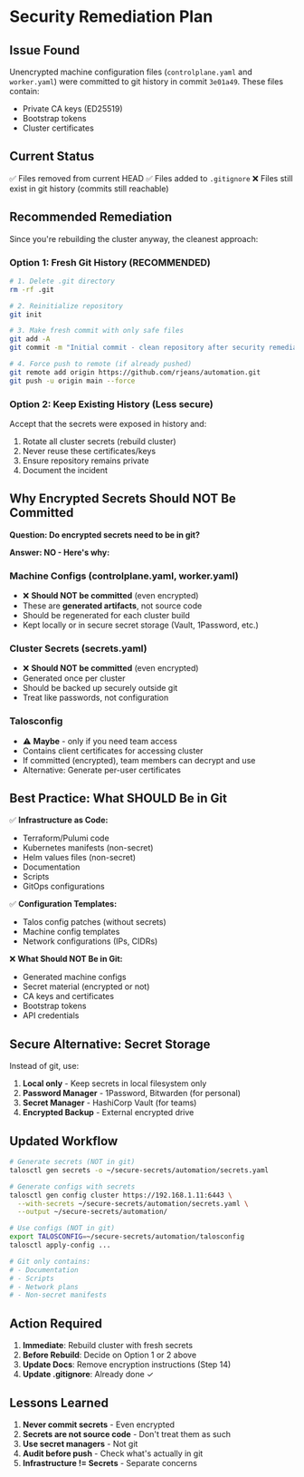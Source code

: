 # Security Remediation Plan

## Issue Found
Unencrypted machine configuration files (`controlplane.yaml` and `worker.yaml`) were committed to git history in commit `3e01a49`. These files contain:
- Private CA keys (ED25519)
- Bootstrap tokens
- Cluster certificates

## Current Status
✅ Files removed from current HEAD
✅ Files added to `.gitignore`
❌ Files still exist in git history (commits still reachable)

## Recommended Remediation

Since you're rebuilding the cluster anyway, the cleanest approach:

### Option 1: Fresh Git History (RECOMMENDED)
```bash
# 1. Delete .git directory
rm -rf .git

# 2. Reinitialize repository
git init

# 3. Make fresh commit with only safe files
git add -A
git commit -m "Initial commit - clean repository after security remediation"

# 4. Force push to remote (if already pushed)
git remote add origin https://github.com/rjeans/automation.git
git push -u origin main --force
```

### Option 2: Keep Existing History (Less secure)
Accept that the secrets were exposed in history and:
1. Rotate all cluster secrets (rebuild cluster)
2. Never reuse these certificates/keys
3. Ensure repository remains private
4. Document the incident

## Why Encrypted Secrets Should NOT Be Committed

**Question: Do encrypted secrets need to be in git?**

**Answer: NO - Here's why:**

### Machine Configs (controlplane.yaml, worker.yaml)
- ❌ **Should NOT be committed** (even encrypted)
- These are **generated artifacts**, not source code
- Should be regenerated for each cluster build
- Kept locally or in secure secret storage (Vault, 1Password, etc.)

### Cluster Secrets (secrets.yaml)
- ❌ **Should NOT be committed** (even encrypted)
- Generated once per cluster
- Should be backed up securely outside git
- Treat like passwords, not configuration

### Talosconfig
- ⚠️ **Maybe** - only if you need team access
- Contains client certificates for accessing cluster
- If committed (encrypted), team members can decrypt and use
- Alternative: Generate per-user certificates

## Best Practice: What SHOULD Be in Git

✅ **Infrastructure as Code:**
- Terraform/Pulumi code
- Kubernetes manifests (non-secret)
- Helm values files (non-secret)
- Documentation
- Scripts
- GitOps configurations

✅ **Configuration Templates:**
- Talos config patches (without secrets)
- Machine config templates
- Network configurations (IPs, CIDRs)

❌ **What Should NOT Be in Git:**
- Generated machine configs
- Secret material (encrypted or not)
- CA keys and certificates
- Bootstrap tokens
- API credentials

## Secure Alternative: Secret Storage

Instead of git, use:
1. **Local only** - Keep secrets in local filesystem only
2. **Password Manager** - 1Password, Bitwarden (for personal)
3. **Secret Manager** - HashiCorp Vault (for teams)
4. **Encrypted Backup** - External encrypted drive

## Updated Workflow

```bash
# Generate secrets (NOT in git)
talosctl gen secrets -o ~/secure-secrets/automation/secrets.yaml

# Generate configs with secrets
talosctl gen config cluster https://192.168.1.11:6443 \
  --with-secrets ~/secure-secrets/automation/secrets.yaml \
  --output ~/secure-secrets/automation/

# Use configs (NOT in git)
export TALOSCONFIG=~/secure-secrets/automation/talosconfig
talosctl apply-config ...

# Git only contains:
# - Documentation
# - Scripts
# - Network plans
# - Non-secret manifests
```

## Action Required

1. **Immediate**: Rebuild cluster with fresh secrets
2. **Before Rebuild**: Decide on Option 1 or 2 above
3. **Update Docs**: Remove encryption instructions (Step 14)
4. **Update .gitignore**: Already done ✓

## Lessons Learned

1. **Never commit secrets** - Even encrypted
2. **Secrets are not source code** - Don't treat them as such
3. **Use secret managers** - Not git
4. **Audit before push** - Check what's actually in git
5. **Infrastructure != Secrets** - Separate concerns
